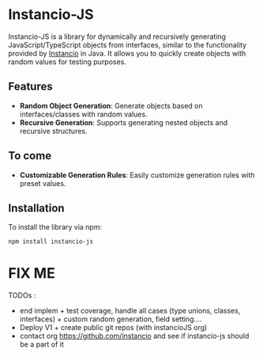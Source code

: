 # Instancio-JS

Instancio-JS is a library for dynamically and recursively generating
JavaScript/TypeScript objects from interfaces, similar
to the functionality provided by [Instancio](https://github.com/instancio/instancio) in Java.
It allows you to quickly create objects with random values for testing purposes.

## Features

- **Random Object Generation**: Generate objects based on interfaces/classes with random values.
- **Recursive Generation**: Supports generating nested objects and recursive structures.

## To come

- **Customizable Generation Rules**: Easily customize generation rules with preset values.

## Installation

To install the library via npm:

```bash
npm install instancio-js
```

# FIX ME

TODOs :

- end implem + test coverage, handle all cases (type unions, classes, interfaces) + custom random generation, field setting....
- Deploy V1 + create public git repos (with instancioJS org)
- contact org https://github.com/instancio and see if instancio-js should be a part of it

